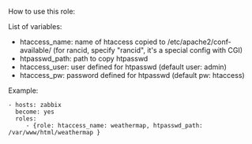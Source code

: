 How to use this role:

List of variables:

* htaccess_name: name of htaccess copied to  /etc/apache2/conf-available/ (for rancid, specify "rancid", it's a special config with CGI)
* htpasswd_path: path to copy htpasswd
* htaccess_user: user defined for htpasswd (default user: admin)
* htaccess_pw: password defined for htpasswd (default pw: htaccess)

Example:

```
- hosts: zabbix
  become: yes
  roles:
     - {role: htaccess_name: weathermap, htpasswd_path: /var/www/html/weathermap }
```
